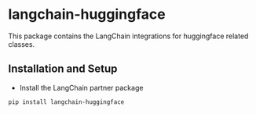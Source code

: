 # langchain-huggingface

This package contains the LangChain integrations for huggingface related classes.

## Installation and Setup

- Install the LangChain partner package

```bash
pip install langchain-huggingface
```
